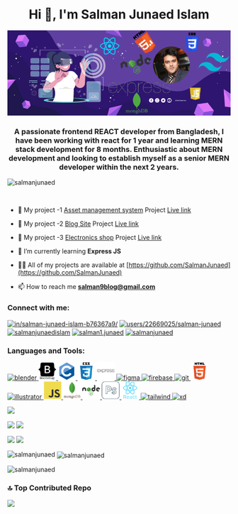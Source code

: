 <h1 align="center">Hi 👋, I'm Salman Junaed Islam</h1>
<div align='center'> <img src='https://raw.githubusercontent.com/SalmanJunaed/SalmanJunaed/main/banner_.png'></div>
<h3 align="center">A passionate frontend REACT developer from Bangladesh, I have been working with react for 1 year and learning MERN stack development for 8 months. Enthusiastic about MERN development and looking to establish myself as a senior MERN developer within the next 2 years.</h3>

<p align="left"> <img src="https://komarev.com/ghpvc/?username=salmanjunaed&label=Profile%20views&color=0e75b6&style=flat" alt="salmanjunaed" /> </p>

<p align="left"> <a href="https://twitter.com/" target="blank"><img src="https://img.shields.io/twitter/follow/?logo=twitter&style=for-the-badge" alt="" /></a> </p>

- 🔭 My project -1 [Asset management system](https://github.com/programming-hero-web-course1/b8a12-client-side-SalmanJunaed) Project [Live link](https://iridescent-frangollo-ab2c7e.netlify.app/)  

- 🔭 My project -2 [Blog Site](https://github.com/Porgramming-Hero-web-course/b8a11-client-side-SalmanJunaed)  Project [Live link](https://golden-gelato-6a160b.netlify.app/) 

- 🔭 My project -3 [Electronics shop](https://github.com/programming-hero-web-course-4/b8a10-brandshop-client-side-SalmanJunaed) Project [Live link](https://sparkly-sawine-505960.netlify.app/) 


- 🌱 I’m currently learning **Express JS**

- 👨‍💻 All of my projects are available at [https://github.com/SalmanJunaed](https://github.com/SalmanJunaed)

- 📫 How to reach me **salman9blog@gmail.com**

<h3 align="left">Connect with me:</h3>
<p align="left">
<a href="https://linkedin.com/in/in/salman-junaed-islam-b76367a9/" target="blank"><img align="center" src="https://raw.githubusercontent.com/rahuldkjain/github-profile-readme-generator/master/src/images/icons/Social/linked-in-alt.svg" alt="in/salman-junaed-islam-b76367a9/" height="30" width="40" /></a>
<a href="https://stackoverflow.com/users/users/22669025/salman-junaed" target="blank"><img align="center" src="https://raw.githubusercontent.com/rahuldkjain/github-profile-readme-generator/master/src/images/icons/Social/stack-overflow.svg" alt="users/22669025/salman-junaed" height="30" width="40" /></a>
<a href="https://kaggle.com/salmanjunaedislam" target="blank"><img align="center" src="https://raw.githubusercontent.com/rahuldkjain/github-profile-readme-generator/master/src/images/icons/Social/kaggle.svg" alt="salmanjunaedislam" height="30" width="40" /></a>
<a href="https://fb.com/salman1.junaed" target="blank"><img align="center" src="https://raw.githubusercontent.com/rahuldkjain/github-profile-readme-generator/master/src/images/icons/Social/facebook.svg" alt="salman1.junaed" height="30" width="40" /></a>
<a href="https://instagram.com/salmanjunaed" target="blank"><img align="center" src="https://raw.githubusercontent.com/rahuldkjain/github-profile-readme-generator/master/src/images/icons/Social/instagram.svg" alt="salmanjunaed" height="30" width="40" /></a>
</p>

<h3 align="left">Languages and Tools:</h3>
<p align="left"> <a href="https://www.blender.org/" target="_blank" rel="noreferrer"> <img src="https://download.blender.org/branding/community/blender_community_badge_white.svg" alt="blender" width="40" height="40"/> </a> <a href="https://getbootstrap.com" target="_blank" rel="noreferrer"> <img src="https://raw.githubusercontent.com/devicons/devicon/master/icons/bootstrap/bootstrap-plain-wordmark.svg" alt="bootstrap" width="40" height="40"/> </a> <a href="https://www.cprogramming.com/" target="_blank" rel="noreferrer"> <img src="https://raw.githubusercontent.com/devicons/devicon/master/icons/c/c-original.svg" alt="c" width="40" height="40"/> </a> <a href="https://www.w3schools.com/css/" target="_blank" rel="noreferrer"> <img src="https://raw.githubusercontent.com/devicons/devicon/master/icons/css3/css3-original-wordmark.svg" alt="css3" width="40" height="40"/> </a> <a href="https://expressjs.com" target="_blank" rel="noreferrer"> <img src="https://raw.githubusercontent.com/devicons/devicon/master/icons/express/express-original-wordmark.svg" alt="express" width="40" height="40"/> </a> <a href="https://www.figma.com/" target="_blank" rel="noreferrer"> <img src="https://www.vectorlogo.zone/logos/figma/figma-icon.svg" alt="figma" width="40" height="40"/> </a> <a href="https://firebase.google.com/" target="_blank" rel="noreferrer"> <img src="https://www.vectorlogo.zone/logos/firebase/firebase-icon.svg" alt="firebase" width="40" height="40"/> </a> <a href="https://git-scm.com/" target="_blank" rel="noreferrer"> <img src="https://www.vectorlogo.zone/logos/git-scm/git-scm-icon.svg" alt="git" width="40" height="40"/> </a> <a href="https://www.w3.org/html/" target="_blank" rel="noreferrer"> <img src="https://raw.githubusercontent.com/devicons/devicon/master/icons/html5/html5-original-wordmark.svg" alt="html5" width="40" height="40"/> </a> <a href="https://www.adobe.com/in/products/illustrator.html" target="_blank" rel="noreferrer"> <img src="https://www.vectorlogo.zone/logos/adobe_illustrator/adobe_illustrator-icon.svg" alt="illustrator" width="40" height="40"/> </a> <a href="https://developer.mozilla.org/en-US/docs/Web/JavaScript" target="_blank" rel="noreferrer"> <img src="https://raw.githubusercontent.com/devicons/devicon/master/icons/javascript/javascript-original.svg" alt="javascript" width="40" height="40"/> </a> <a href="https://www.mongodb.com/" target="_blank" rel="noreferrer"> <img src="https://raw.githubusercontent.com/devicons/devicon/master/icons/mongodb/mongodb-original-wordmark.svg" alt="mongodb" width="40" height="40"/> </a> <a href="https://nodejs.org" target="_blank" rel="noreferrer"> <img src="https://raw.githubusercontent.com/devicons/devicon/master/icons/nodejs/nodejs-original-wordmark.svg" alt="nodejs" width="40" height="40"/> </a> <a href="https://www.photoshop.com/en" target="_blank" rel="noreferrer"> <img src="https://raw.githubusercontent.com/devicons/devicon/master/icons/photoshop/photoshop-line.svg" alt="photoshop" width="40" height="40"/> </a> <a href="https://reactjs.org/" target="_blank" rel="noreferrer"> <img src="https://raw.githubusercontent.com/devicons/devicon/master/icons/react/react-original-wordmark.svg" alt="react" width="40" height="40"/> </a> <a href="https://tailwindcss.com/" target="_blank" rel="noreferrer"> <img src="https://www.vectorlogo.zone/logos/tailwindcss/tailwindcss-icon.svg" alt="tailwind" width="40" height="40"/> </a> <a href="https://www.adobe.com/products/xd.html" target="_blank" rel="noreferrer"> <img src="https://cdn.worldvectorlogo.com/logos/adobe-xd.svg" alt="xd" width="40" height="40"/> </a> </p>





[![](https://raw.githubusercontent.com/vn7n24fzkq/github-profile-summary-cards-example/master/profile-summary-card-output/blue_green/0-profile-details.svg)](https://github.com/vn7n24fzkq/github-profile-summary-cards)

[![](https://raw.githubusercontent.com/vn7n24fzkq/github-profile-summary-cards-example/master/profile-summary-card-output/blue_green/1-repos-per-language.svg)](https://github.com/vn7n24fzkq/github-profile-summary-cards) [![](https://raw.githubusercontent.com/vn7n24fzkq/github-profile-summary-cards-example/master/profile-summary-card-output/blue_green/2-most-commit-language.svg)](https://github.com/vn7n24fzkq/github-profile-summary-cards)

[![](https://raw.githubusercontent.com/vn7n24fzkq/github-profile-summary-cards-example/master/profile-summary-card-output/blue_green/3-stats.svg)](https://github.com/vn7n24fzkq/github-profile-summary-cards) [![](https://raw.githubusercontent.com/vn7n24fzkq/github-profile-summary-cards-example/master/profile-summary-card-output/blue_green/4-productive-time.svg)](https://github.com/vn7n24fzkq/github-profile-summary-cards)





<p><img align="left" src="https://github-readme-stats.vercel.app/api/top-langs?username=salmanjunaed&show_icons=true&locale=en&layout=compact" alt="salmanjunaed" /></p>

<p>&nbsp;<img align="center" src="https://github-readme-stats.vercel.app/api?username=salmanjunaed&show_icons=true&locale=en" alt="salmanjunaed" /></p>


<p><img align="center" src="https://github-readme-streak-stats.herokuapp.com/?user=salmanjunaed&" alt="salmanjunaed" /></p>

### 🔝 Top Contributed Repo
![](https://github-contributor-stats.vercel.app/api?username=SalmanJunaed&limit=5&theme=flat&combine_all_yearly_contributions=true)